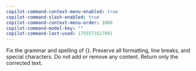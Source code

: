 ```yaml
---
copilot-command-context-menu-enabled: true
copilot-command-slash-enabled: true
copilot-command-context-menu-order: 1000
copilot-command-model-key: ""
copilot-command-last-used: 1755573527891
---
```

Fix the grammar and spelling of {}. Preserve all formatting, line breaks, and special characters. Do not add or remove any content. Return only the corrected text.